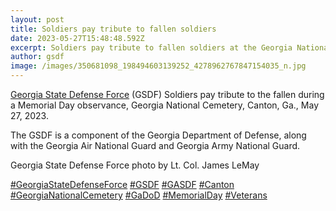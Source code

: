 ```yaml
---
layout: post
title: Soldiers pay tribute to fallen soldiers
date: 2023-05-27T15:48:48.592Z
excerpt: Soldiers pay tribute to fallen soldiers at the Georgia National Cemetery.
author: gsdf
image: /images/350681098_198494603139252_4278962767847154035_n.jpg
---
```

[Georgia State Defense Force](https://www.facebook.com/GeorgiaSDF?__cft__[0]=AZU92Y9vfPPu_4EDaD4RxEW_j-m7bM6Ff5bUy17V8jzFe5z9CRLojSF6phfv5TdiTFU2c7oLi-UoCE8J-9sVOyP2diguD26Yoj2pHKz8q3CLosXJCgfVvCUt2y6eqZzOV0MCEFpzffdx9jzDQrhnvzmv_Ba37zQbecYcTQo9Hs6pk_gJAczGzJhPoFCjXesIuOg&__tn__=-]K-R) (GSDF) Soldiers pay tribute to the fallen during a Memorial Day observance, Georgia National Cemetery, Canton, Ga., May 27, 2023.

The GSDF is a component of the Georgia Department of Defense, along with the Georgia Air National Guard and Georgia Army National Guard.

Georgia State Defense Force photo by Lt. Col. James LeMay

[\#GeorgiaStateDefenseForce](https://www.facebook.com/hashtag/georgiastatedefenseforce?__eep__=6&__cft__[0]=AZU92Y9vfPPu_4EDaD4RxEW_j-m7bM6Ff5bUy17V8jzFe5z9CRLojSF6phfv5TdiTFU2c7oLi-UoCE8J-9sVOyP2diguD26Yoj2pHKz8q3CLosXJCgfVvCUt2y6eqZzOV0MCEFpzffdx9jzDQrhnvzmv_Ba37zQbecYcTQo9Hs6pk_gJAczGzJhPoFCjXesIuOg&__tn__=*NK-R) [\#GSDF](https://www.facebook.com/hashtag/gsdf?__eep__=6&__cft__[0]=AZU92Y9vfPPu_4EDaD4RxEW_j-m7bM6Ff5bUy17V8jzFe5z9CRLojSF6phfv5TdiTFU2c7oLi-UoCE8J-9sVOyP2diguD26Yoj2pHKz8q3CLosXJCgfVvCUt2y6eqZzOV0MCEFpzffdx9jzDQrhnvzmv_Ba37zQbecYcTQo9Hs6pk_gJAczGzJhPoFCjXesIuOg&__tn__=*NK-R) [\#GASDF](https://www.facebook.com/hashtag/gasdf?__eep__=6&__cft__[0]=AZU92Y9vfPPu_4EDaD4RxEW_j-m7bM6Ff5bUy17V8jzFe5z9CRLojSF6phfv5TdiTFU2c7oLi-UoCE8J-9sVOyP2diguD26Yoj2pHKz8q3CLosXJCgfVvCUt2y6eqZzOV0MCEFpzffdx9jzDQrhnvzmv_Ba37zQbecYcTQo9Hs6pk_gJAczGzJhPoFCjXesIuOg&__tn__=*NK-R) [\#Canton](https://www.facebook.com/hashtag/canton?__eep__=6&__cft__[0]=AZU92Y9vfPPu_4EDaD4RxEW_j-m7bM6Ff5bUy17V8jzFe5z9CRLojSF6phfv5TdiTFU2c7oLi-UoCE8J-9sVOyP2diguD26Yoj2pHKz8q3CLosXJCgfVvCUt2y6eqZzOV0MCEFpzffdx9jzDQrhnvzmv_Ba37zQbecYcTQo9Hs6pk_gJAczGzJhPoFCjXesIuOg&__tn__=*NK-R) [\#GeorgiaNationalCemetery](https://www.facebook.com/hashtag/georgianationalcemetery?__eep__=6&__cft__[0]=AZU92Y9vfPPu_4EDaD4RxEW_j-m7bM6Ff5bUy17V8jzFe5z9CRLojSF6phfv5TdiTFU2c7oLi-UoCE8J-9sVOyP2diguD26Yoj2pHKz8q3CLosXJCgfVvCUt2y6eqZzOV0MCEFpzffdx9jzDQrhnvzmv_Ba37zQbecYcTQo9Hs6pk_gJAczGzJhPoFCjXesIuOg&__tn__=*NK-R) [\#GaDoD](https://www.facebook.com/hashtag/gadod?__eep__=6&__cft__[0]=AZU92Y9vfPPu_4EDaD4RxEW_j-m7bM6Ff5bUy17V8jzFe5z9CRLojSF6phfv5TdiTFU2c7oLi-UoCE8J-9sVOyP2diguD26Yoj2pHKz8q3CLosXJCgfVvCUt2y6eqZzOV0MCEFpzffdx9jzDQrhnvzmv_Ba37zQbecYcTQo9Hs6pk_gJAczGzJhPoFCjXesIuOg&__tn__=*NK-R) [\#MemorialDay](https://www.facebook.com/hashtag/memorialday?__eep__=6&__cft__[0]=AZU92Y9vfPPu_4EDaD4RxEW_j-m7bM6Ff5bUy17V8jzFe5z9CRLojSF6phfv5TdiTFU2c7oLi-UoCE8J-9sVOyP2diguD26Yoj2pHKz8q3CLosXJCgfVvCUt2y6eqZzOV0MCEFpzffdx9jzDQrhnvzmv_Ba37zQbecYcTQo9Hs6pk_gJAczGzJhPoFCjXesIuOg&__tn__=*NK-R) [\#Veterans](https://www.facebook.com/hashtag/veterans?__eep__=6&__cft__[0]=AZU92Y9vfPPu_4EDaD4RxEW_j-m7bM6Ff5bUy17V8jzFe5z9CRLojSF6phfv5TdiTFU2c7oLi-UoCE8J-9sVOyP2diguD26Yoj2pHKz8q3CLosXJCgfVvCUt2y6eqZzOV0MCEFpzffdx9jzDQrhnvzmv_Ba37zQbecYcTQo9Hs6pk_gJAczGzJhPoFCjXesIuOg&__tn__=*NK-R)